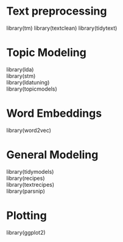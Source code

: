# Text preprocessing
library(tm)
library(textclean)
library(tidytext)

# Topic Modeling
library(lda)\
library(stm)\
library(ldatuning)\
library(topicmodels)

# Word Embeddings
library(word2vec)

# General Modeling
library(tidymodels)\
library(recipes)\
library(textrecipes)\
library(parsnip)

# Plotting
library(ggplot2)